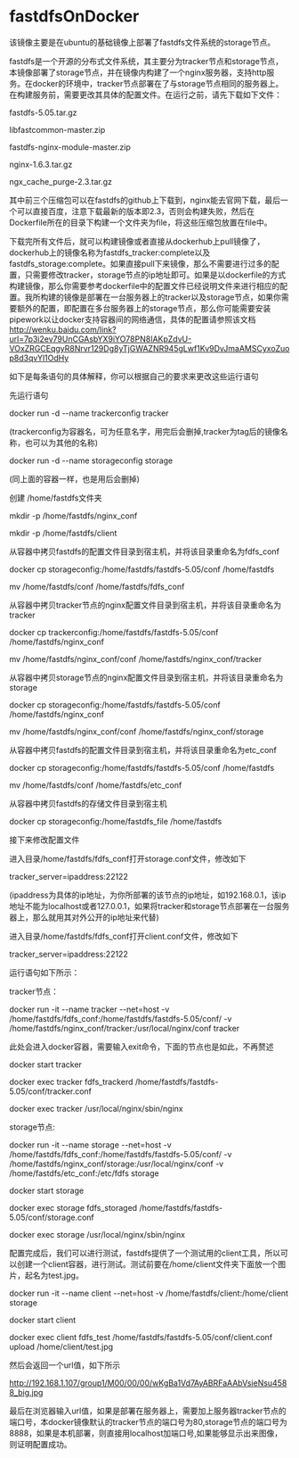 # fastdfsOnDocker
该镜像主要是在ubuntu的基础镜像上部署了fastdfs文件系统的storage节点。

fastdfs是一个开源的分布式文件系统，其主要分为tracker节点和storage节点，本镜像部署了storage节点，并在镜像内构建了一个nginx服务器，支持http服务。在docker的环境中，tracker节点部署在了与storage节点相同的服务器上。在构建服务前，需要更改其具体的配置文件。在运行之前，请先下载如下文件：

fastdfs-5.05.tar.gz

libfastcommon-master.zip

fastdfs-nginx-module-master.zip

nginx-1.6.3.tar.gz

ngx_cache_purge-2.3.tar.gz

其中前三个压缩包可以在fastdfs的github上下载到，nginx能去官网下载，最后一个可以直接百度，注意下载最新的版本即2.3，否则会构建失败，然后在Dockerfile所在的目录下构建一个文件夹为file，将这些压缩包放置在file中。

下载完所有文件后，就可以构建镜像或者直接从dockerhub上pull镜像了，dockerhub上的镜像名称为fastdfs_tracker:complete以及fastdfs_storage:complete。如果直接pull下来镜像，那么不需要进行过多的配置，只需要修改tracker，storage节点的ip地址即可。如果是以dockerfile的方式构建镜像，那么你需要参考dockerfile中的配置文件已经说明文件来进行相应的配置。我所构建的镜像是部署在一台服务器上的tracker以及storage节点，如果你需要额外的配置，即配置在多台服务器上的storage节点，那么你可能需要安装pipework以让docker支持容器间的网络通信，具体的配置请参照该文档 http://wenku.baidu.com/link?url=7p3i2ev79UnCGAsbYX9iYO78PN8IAKpZdvU-VOxZRGCEqgyR8Nrvr129Dg8yTjGWAZNR945gLwf1Kv9DvJmaAMSCyxoZuop8d3qvYl1OdHy

如下是每条语句的具体解释，你可以根据自己的要求来更改这些运行语句

先运行语句

docker run -d --name trackerconfig tracker

(trackerconfig为容器名，可为任意名字，用完后会删掉,tracker为tag后的镜像名称，也可以为其他的名称)

docker run -d --name storageconfig storage

(同上面的容器一样，也是用后会删掉)

创建 /home/fastdfs文件夹

mkdir -p /home/fastdfs/nginx_conf

mkdir -p /home/fastdfs/client

从容器中拷贝fastdfs的配置文件目录到宿主机，并将该目录重命名为fdfs_conf

docker cp storageconfig:/home/fastdfs/fastdfs-5.05/conf /home/fastdfs

mv /home/fastdfs/conf /home/fastdfs/fdfs_conf

从容器中拷贝tracker节点的nginx配置文件目录到宿主机，并将该目录重命名为tracker

docker cp trackerconfig:/home/fastdfs/fastdfs-5.05/conf /home/fastdfs/nginx_conf

mv /home/fastdfs/nginx_conf/conf /home/fastdfs/nginx_conf/tracker

从容器中拷贝storage节点的nginx配置文件目录到宿主机，并将该目录重命名为storage

docker cp storageconfig:/home/fastdfs/fastdfs-5.05/conf /home/fastdfs/nginx_conf

mv /home/fastdfs/nginx_conf/conf /home/fastdfs/nginx_conf/storage

从容器中拷贝fastdfs的配置文件目录到宿主机，并将该目录重命名为etc_conf

docker cp storageconfig:/home/fastdfs/fastdfs-5.05/conf /home/fastdfs

mv /home/fastdfs/conf /home/fastdfs/etc_conf

从容器中拷贝fastdfs的存储文件目录到宿主机

docker cp storageconfig:/home/fastdfs_file /home/fastdfs

接下来修改配置文件

进入目录/home/fastdfs/fdfs_conf打开storage.conf文件，修改如下

tracker_server=ipaddress:22122

(ipaddress为具体的ip地址，为你所部署的该节点的ip地址，如192.168.0.1，该ip地址不能为localhost或者127.0.0.1，如果将tracker和storage节点部署在一台服务器上，那么就用其对外公开的ip地址来代替)

进入目录/home/fastdfs/fdfs_conf打开client.conf文件，修改如下

tracker_server=ipaddress:22122

运行语句如下所示：

tracker节点：

docker run -it --name tracker --net=host -v /home/fastdfs/fdfs_conf:/home/fastdfs/fastdfs-5.05/conf/ -v /home/fastdfs/nginx_conf/tracker:/usr/local/nginx/conf tracker

此处会进入docker容器，需要输入exit命令，下面的节点也是如此，不再赘述

docker start tracker

docker exec tracker fdfs_trackerd /home/fastdfs/fastdfs-5.05/conf/tracker.conf

docker exec tracker /usr/local/nginx/sbin/nginx

storage节点:

docker run -it --name storage --net=host -v /home/fastdfs/fdfs_conf:/home/fastdfs/fastdfs-5.05/conf/ -v /home/fastdfs/nginx_conf/storage:/usr/local/nginx/conf -v /home/fastdfs/etc_conf:/etc/fdfs storage

docker start storage

docker exec storage fdfs_storaged /home/fastdfs/fastdfs-5.05/conf/storage.conf

docker exec storage /usr/local/nginx/sbin/nginx

配置完成后，我们可以进行测试，fastdfs提供了一个测试用的client工具，所以可以创建一个client容器，进行测试。测试前要在/home/client文件夹下面放一个图片，起名为test.jpg。

docker run -it --name client --net=host -v /home/fastdfs/client:/home/client storage

docker start client

docker exec client fdfs_test /home/fastdfs/fastdfs-5.05/conf/client.conf upload /home/client/test.jpg

然后会返回一个url值，如下所示

http://192.168.1.107/group1/M00/00/00/wKgBa1Vd7AyABRFaAAbVsieNsu4588_big.jpg

最后在浏览器输入url值，如果是部署在服务器上，需要加上服务器tracker节点的端口号，本docker镜像默认的tracker节点的端口号为80,storage节点的端口号为8888，如果是本机部署，则直接用localhost加端口号,如果能够显示出来图像，则证明配置成功。
